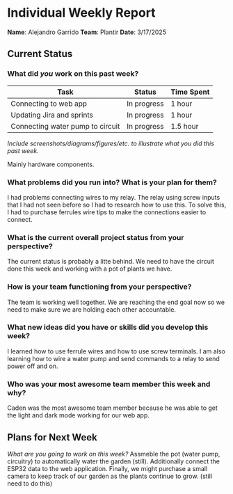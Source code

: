 # Individual Weekly Report

**Name**:
Alejandro Garrido
**Team**: 
Plantir
**Date**: 
3/17/2025
## Current Status

### What did _you_ work on this past week?

| Task | Status | Time Spent | 
| ---- | ------ | ---------- |
| Connecting to web app     | In progress       |   1 hour         |
|  Updating Jira and sprints    |  In progress      |   1 hour         |
|  Connecting water pump to circuit | In progress | 1.5 hour|

*Include screenshots/diagrams/figures/etc. to illustrate what you did this past week.*

Mainly hardware components. 

### What problems did you run into? What is your plan for them?

I had problems connecting wires to my relay. The relay using screw inputs that I had not seen before so I had to research how to use this. To solve this, I had to purchase ferrules wire tips to make the connections easier to connect. 

### What is the current overall project status from your perspective? 

The current status is probably a litte behind. We need to have the circuit done this week and working with a pot of plants we have. 
### How is your team functioning from your perspective?

The team is working well together. We are reaching the end goal now so we need to make sure we are holding each other accountable. 

### What new ideas did you have or skills did you develop this week?
I learned how to use ferrule wires and how to use screw terminals. I am also learning how to wire a water pump and send commands to a relay to send power off and on. 

### Who was your most awesome team member this week and why?
Caden was the most awesome team member because he was able to get the light and dark mode working for our web app. 


## Plans for Next Week

*What are you going to work on this week?*
Assmeble the pot (water pump, circuitry) to automatically water the garden (still). Additionally connect the ESP32 data to the web application. 
Finally, we might purchase a small camera to keep track of our garden as the plants continue to grow. (still need to do this)

